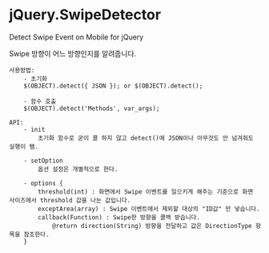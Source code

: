 # jQuery.SwipeDetector
Detect Swipe Event on Mobile for jQuery

Swipe 방향이 어느 방향인지를 알려줍니다.

	사용방법:
		- 초기화
		$(OBJECT).detect({ JSON }); or $(OBJECT).detect();

		- 함수 호출
		$(OBJECT).detect('Methods', var_args); 
	
	API:
		- init
			초기화 함수로 굳이 콜 하지 않고 detect()에 JSON이나 아무것도 안 넘겨줘도 실행이 됌.

		- setOption
			옵션 설정은 개별적으로 한다.

		- options {
			threshold(int) : 화면에서 Swipe 이벤트를 일으키게 해주는 기준으로 화면 사이즈에서 threshold 값을 나눈 값입니다.
			exceptArea(array) : Swipe 이벤트에서 제외할 대상의 "ID값" 만 넣습니다.
			callback(Function) : Swipe한 방향을 콜백 받습니다.
				@return direction(String) 방향을 전달하고 값은 DirectionType 항목을 참조한다. 			
		}
